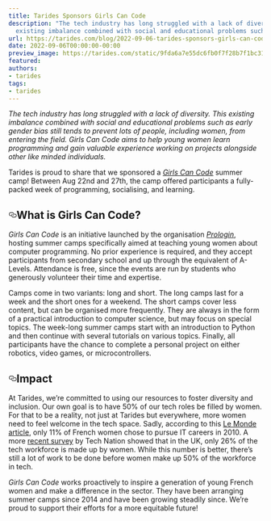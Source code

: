 ```yaml
---
title: Tarides Sponsors Girls Can Code
description: "The tech industry has long struggled with a lack of diversity. This
  existing imbalance combined with social and educational problems such as\u2026"
url: https://tarides.com/blog/2022-09-06-tarides-sponsors-girls-can-code
date: 2022-09-06T00:00:00-00:00
preview_image: https://tarides.com/static/9fda6a7e55dc6fb0f7f28b7f1bc315a2/0132d/girls-code.jpg
featured:
authors:
- tarides
tags:
- tarides
---
```


<p><em>The tech industry has long struggled with a lack of diversity. This existing imbalance combined with social and educational problems such as early gender bias still tends to prevent lots of people, including women, from entering the field. <em>Girls Can Code</em> aims to help young women learn programming and gain valuable experience working on projects alongside other like minded individuals.</em></p>
<p>Tarides is proud to share that we sponsored a <a href="https://girlscancode.fr"><em>Girls Can Code</em></a> summer camp! Between Aug 22nd and 27th, the camp offered participants a fully-packed week of programming, socialising, and learning.</p>
<h2 style="position:relative;"><a href="https://tarides.com/feed.xml#what-is-girls-can-code" aria-label="what is girls can code permalink" class="anchor before"><svg aria-hidden="true" focusable="false" height="16" version="1.1" viewbox="0 0 16 16" width="16"><path fill-rule="evenodd" d="M4 9h1v1H4c-1.5 0-3-1.69-3-3.5S2.55 3 4 3h4c1.45 0 3 1.69 3 3.5 0 1.41-.91 2.72-2 3.25V8.59c.58-.45 1-1.27 1-2.09C10 5.22 8.98 4 8 4H4c-.98 0-2 1.22-2 2.5S3 9 4 9zm9-3h-1v1h1c1 0 2 1.22 2 2.5S13.98 12 13 12H9c-.98 0-2-1.22-2-2.5 0-.83.42-1.64 1-2.09V6.25c-1.09.53-2 1.84-2 3.25C6 11.31 7.55 13 9 13h4c1.45 0 3-1.69 3-3.5S14.5 6 13 6z"></path></svg></a>What is Girls Can Code?</h2>
<p><em>Girls Can Code</em> is an initiative launched by the organisation <a href="https://prologin.org"><em>Prologin</em></a>, hosting summer camps specifically aimed at teaching young women about computer programming. No prior experience is required, and they accept participants from secondary school and up through the equivalent of A-Levels. Attendance is free, since the events are run by students who generously volunteer their time and expertise.</p>
<p>Camps come in two variants: long and short. The long camps last for a week and the short ones for a weekend. The short camps cover less content, but can be organised more frequently. They are always in the form of a practical introduction to computer science, but may focus on special topics. The week-long summer camps start with an introduction to Python and then continue with several tutorials on various topics. Finally, all participants have the chance to complete a personal project on either robotics, video games, or microcontrollers.</p>
<h2 style="position:relative;"><a href="https://tarides.com/feed.xml#impact" aria-label="impact permalink" class="anchor before"><svg aria-hidden="true" focusable="false" height="16" version="1.1" viewbox="0 0 16 16" width="16"><path fill-rule="evenodd" d="M4 9h1v1H4c-1.5 0-3-1.69-3-3.5S2.55 3 4 3h4c1.45 0 3 1.69 3 3.5 0 1.41-.91 2.72-2 3.25V8.59c.58-.45 1-1.27 1-2.09C10 5.22 8.98 4 8 4H4c-.98 0-2 1.22-2 2.5S3 9 4 9zm9-3h-1v1h1c1 0 2 1.22 2 2.5S13.98 12 13 12H9c-.98 0-2-1.22-2-2.5 0-.83.42-1.64 1-2.09V6.25c-1.09.53-2 1.84-2 3.25C6 11.31 7.55 13 9 13h4c1.45 0 3-1.69 3-3.5S14.5 6 13 6z"></path></svg></a>Impact</h2>
<p>At Tarides, we&rsquo;re committed to using our resources to foster diversity and inclusion. Our own goal is to have 50% of our tech roles be filled by women. For that to be a reality, not just at Tarides but everywhere, more women need to feel welcome in the tech space. Sadly, according to this <a href="https://www.lemonde.fr/campus/article/2017/12/11/femmes-et-informatique-vingt-ans-de-desamour_5227726_4401467.html">Le Monde article</a>, only 11% of French women chose to pursue IT careers in 2010. A more <a href="https://technation.io/diversity-and-inclusion-in-uk-tech/#executive-summary">recent survey</a> by Tech Nation showed that in the UK, only 26% of the tech workforce is made up by women. While this number is better, there&rsquo;s still a lot of work to be done before women make up 50% of the workforce in tech.</p>
<p><em>Girls Can Code</em> works proactively to inspire a generation of young French women and make a difference in the sector. They have been arranging summer camps since 2014 and have been growing steadily since. We&rsquo;re proud to support their efforts for a more equitable future!</p>
